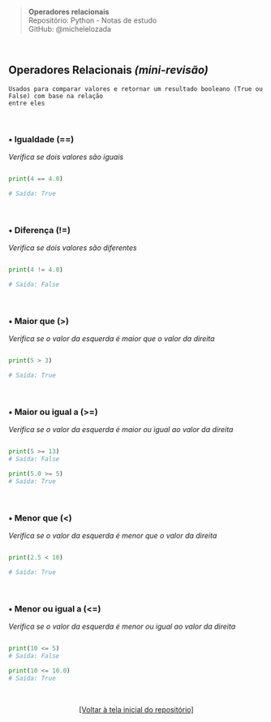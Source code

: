 > **Operadores relacionais**  
> Repositório: Python - Notas de estudo     
> GitHub: @michelelozada
&nbsp;
     
&nbsp;  
## Operadores Relacionais *(mini-revisão)*
```
Usados para comparar valores e retornar um resultado booleano (True ou False) com base na relação 
entre eles
```

&nbsp;  

### • Igualdade (==)
*Verifica se dois valores são iguais*

```py

print(4 == 4.0)  

# Saída: True
```

&nbsp;  

### • Diferença (!=)
*Verifica se dois valores são diferentes*

```py

print(4 != 4.0)  

# Saída: False
```

&nbsp;  

### • Maior que (>)
*Verifica se o valor da esquerda é maior que o valor da direita*

```py

print(5 > 3) 

# Saída: True
```

&nbsp;  

### • Maior ou igual a (>=)
*Verifica se o valor da esquerda é maior ou igual ao valor da direita*

```py

print(5 >= 13) 
# Saída: False

print(5.0 >= 5) 
# Saída: True
```

&nbsp;  

### • Menor que (<)
*Verifica se o valor da esquerda é menor que o valor da direita*

```py

print(2.5 < 10) 

# Saída: True
```

&nbsp;  

### • Menor ou igual a (<=)
*Verifica se o valor da esquerda é menor ou igual ao valor da direita*

```py

print(10 <= 5) 
# Saída: False

print(10 <= 10.0) 
# Saída: True
```

&nbsp;  

<div align="center">
<a href="https://github.com/michelelozada/Python-Study-Notes">[Voltar à tela inicial do repositório]</a>
</div>